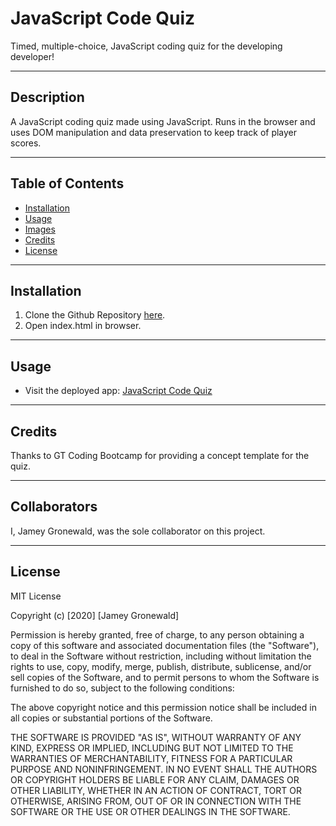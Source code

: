 # JavaScript Code Quiz
Timed, multiple-choice, JavaScript coding quiz for the developing developer!

---

## Description

A JavaScript coding quiz made using JavaScript. Runs in the browser and uses DOM manipulation and data preservation to keep track of player scores.

---

## Table of Contents
* [Installation](#Installation)
* [Usage](#Usage)
* [Images](#Images)
* [Credits](#Credits)
* [License](#License)

---

## Installation

1. Clone the Github Repository [here](https://github.com/jameygronewald/javascriptCodeQuiz).
2. Open index.html in browser.

---

## Usage


* Visit the deployed app: [JavaScript Code Quiz](https://jameygronewald.github.io/javascriptCodeQuiz/)

---

## Credits

Thanks to GT Coding Bootcamp for providing a concept template for the quiz.

---

## Collaborators

I, Jamey Gronewald, was the sole collaborator on this project.

---

## License

MIT License

Copyright (c) [2020] [Jamey Gronewald]

Permission is hereby granted, free of charge, to any person obtaining a copy
of this software and associated documentation files (the "Software"), to deal
in the Software without restriction, including without limitation the rights
to use, copy, modify, merge, publish, distribute, sublicense, and/or sell
copies of the Software, and to permit persons to whom the Software is
furnished to do so, subject to the following conditions:

The above copyright notice and this permission notice shall be included in all
copies or substantial portions of the Software.

THE SOFTWARE IS PROVIDED "AS IS", WITHOUT WARRANTY OF ANY KIND, EXPRESS OR
IMPLIED, INCLUDING BUT NOT LIMITED TO THE WARRANTIES OF MERCHANTABILITY,
FITNESS FOR A PARTICULAR PURPOSE AND NONINFRINGEMENT. IN NO EVENT SHALL THE
AUTHORS OR COPYRIGHT HOLDERS BE LIABLE FOR ANY CLAIM, DAMAGES OR OTHER
LIABILITY, WHETHER IN AN ACTION OF CONTRACT, TORT OR OTHERWISE, ARISING FROM,
OUT OF OR IN CONNECTION WITH THE SOFTWARE OR THE USE OR OTHER DEALINGS IN THE
SOFTWARE.